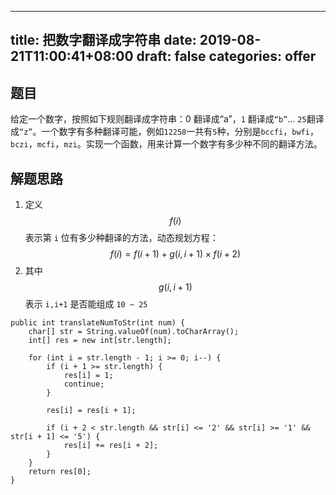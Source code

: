 
---
title: 把数字翻译成字符串
date: 2019-08-21T11:00:41+08:00
draft: false
categories: offer
---


## 题目

给定一个数字，按照如下规则翻译成字符串：0 翻译成“a”，`1` 翻译成`“b”`… `25`翻译成`“z”`。一个数字有多种翻译可能，例如`12258`一共有`5`种，分别是`bccfi`，`bwfi`，`bczi`，`mcfi`，`mzi`。实现一个函数，用来计算一个数字有多少种不同的翻译方法。

## 解题思路

  1. 定义 $$f(i)$$ 表示第 `i` 位有多少种翻译的方法，动态规划方程：$$f(i)=f(i+1)+g(i,i+1) \times f(i+2)$$
  2. 其中 $$g(i,i+1)$$ 表示 `i,i+1` 是否能组成 `10 ~ 25`

```
public int translateNumToStr(int num) {
    char[] str = String.valueOf(num).toCharArray();
    int[] res = new int[str.length];

    for (int i = str.length - 1; i >= 0; i--) {
        if (i + 1 >= str.length) {
            res[i] = 1;
            continue;
        }

        res[i] = res[i + 1];

        if (i + 2 < str.length && str[i] <= '2' && str[i] >= '1' && str[i + 1] <= '5') {
            res[i] += res[i + 2];
        }
    }
    return res[0];
}
```
